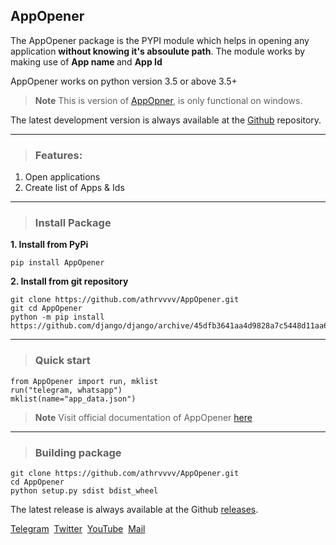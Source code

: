 ## AppOpener

The AppOpener package is the PYPI module which helps in opening any application **without knowing it's absoulute path**. The module works by making use of <b> App name </b> and <b> App Id </b>

AppOpener works on python version 3.5 or above 3.5+

> **Note**
> This is version of [AppOpner](https://pypi.org/project/AppOpener), is only functional on windows.

The latest development version is always available at the [Github](https://github.com/athrvvvv/AppOpener) repository.

---

> ### Features:

1. Open applications
2. Create list of Apps & Ids

---

> ### Install Package

<b>1. Install from PyPi</b>

```
pip install AppOpener
```

<b>2. Install from git repository</b>

```
git clone https://github.com/athrvvvv/AppOpener.git
git cd AppOpener
python -m pip install https://github.com/django/django/archive/45dfb3641aa4d9828a7c5448d11aa67c7cbd7966.tar.gz
```

---

> ### Quick start

```
from AppOpener import run, mklist
run("telegram, whatsapp")
mklist(name="app_data.json")
```

> **Note**
> Visit official documentation of AppOpener [here](https://AppOpener.readthedocs.io/en/latest/)


---
> ### Building package

```
git clone https://github.com/athrvvvv/AppOpener.git
cd AppOpener
python setup.py sdist bdist_wheel
```
The latest release is always available at the Github [releases](https://github.com/athrvvvv/AppOpener/releases).

[Telegram](https://telegram.me/buddy_join)&nbsp; [Twitter](https://twitter.com/athrvvvvv)&nbsp;  [YouTube](https://www.youtube.com/channel/UC-8KiGHbuUD2HiJtaYAKSIQ)&nbsp; [Mail](mailto:athrvchaulkar@gmail.com)
